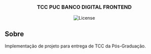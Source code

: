 <h3 align="center">
  TCC PUC BANCO DIGITAL FRONTEND
</h3>

<p align="center">
  <img alt="License" src="https://img.shields.io/badge/license-MIT-%2304D361">
</p>

## Sobre

Implementação de projeto para entrega de TCC da Pós-Graduação.

